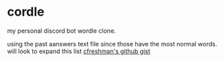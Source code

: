 # cordle

my personal discord bot wordle clone.

using the past aanswers text file since those have the most normal words.
will look to expand this list
[cfreshman's github gist](/https://gist.github.com/cfreshman/dec102adb5e60a8299857cbf78f6cf57)
